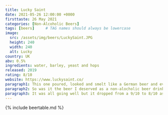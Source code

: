 ```yaml
---
title: Lucky Saint
date: 2021-05-26 12:00:00 +0000
firsttaste: 26 May 2021
categories: [Non-Alcoholic Beers]
tags: [beers]     # TAG names should always be lowercase
image:
  src: /assets/img/beers/LuckySaint.JPG
  height: 240
  width: 240
  alt: Lucky
country: UK
abv: 0.5%
ingredients: water, barley, yeast and hops
released: 2019
rating: 8/10
website: https://www.luckysaint.co/
paragraph1: This one poured, looked and smelt like a German beer and eventhough it was brewed in Germany its actually made for a UK beer company which had the following tagline on the bottle "Moderation isn’t the dirty word it once was. We’ve woken up from the hangover with a clear head and big ambitions. To specialise where others don’t, To innovate where others aren’t. To finally reward those who aren’t drinking with the beer they deserve."
paragraph2: So was it the beer I deserved as a non-alocholic beer drinker? The first sip the answer was a definate yes it was just what you want for a beer if I hadn’t read the label showing the  0.5% I would have thought I was drinking a full alcohol pilsner, with a nice malt taste mixed with citrus, then a nice bitterness at the end.
paragraph3: It was all going well but it dropped from a 9/10 to 8/10 as the later sips it seemed to lose the taste slightly so didn't have the longevity, but I am looking forward to finding one of the 100 pubs that have this beer on draught as there is nothing like a
---
```

{% include beertable.md %}
